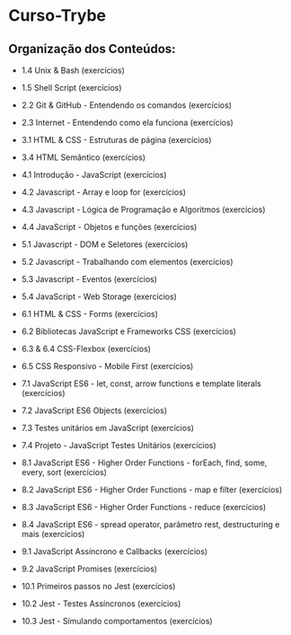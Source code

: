 # Curso-Trybe

## Organização dos Conteúdos:

- 1.4 Unix & Bash (exercícios)

- 1.5 Shell Script (exercícios)

- 2.2 Git & GitHub - Entendendo os comandos (exercícios)

- 2.3 Internet - Entendendo como ela funciona (exercícios)

- 3.1 HTML & CSS - Estruturas de página (exercícios)

- 3.4 HTML Semântico (exercícios)

- 4.1 Introdução - JavaScript (exercícios)

- 4.2 Javascript - Array e loop for (exercícios)

- 4.3 Javascript - Lógica de Programação e Algoritmos (exercícios)

- 4.4 JavaScript - Objetos e funções (exercícios)

- 5.1 Javascript - DOM e Seletores (exercícios)

- 5.2 Javascript - Trabalhando com elementos (exercícios)

- 5.3 Javascript - Eventos (exercícios)

- 5.4 JavaScript - Web Storage (exercícios)

- 6.1 HTML & CSS - Forms (exercícios)

- 6.2 Bibliotecas JavaScript e Frameworks CSS (exercícios)

- 6.3 & 6.4 CSS-Flexbox (exercícios)

- 6.5 CSS Responsivo - Mobile First (exercícios)

- 7.1 JavaScript ES6 - let, const, arrow functions e template literals (exercícios)

- 7.2 JavaScript ES6 Objects (exercícios)

- 7.3 Testes unitários em JavaScript (exercícios)

- 7.4 Projeto - JavaScript Testes Unitários (exercícios)

- 8.1 JavaScript ES6 - Higher Order Functions - forEach, find, some, every, sort (exercícios)

- 8.2 JavaScript ES6 - Higher Order Functions - map e filter (exercícios)

- 8.3 JavaScript ES6 - Higher Order Functions - reduce (exercícios)

- 8.4 JavaScript ES6 - spread operator, parâmetro rest, destructuring e mais (exercícios)

- 9.1 JavaScript Assíncrono e Callbacks (exercícios)

- 9.2 JavaScript Promises (exercícios)

- 10.1 Primeiros passos no Jest (exercícios)

- 10.2 Jest - Testes Assíncronos (exercícios)

- 10.3 Jest - Simulando comportamentos (exercícios)



